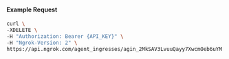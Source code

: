 
#### Example Request
```bash
curl \
-XDELETE \
-H "Authorization: Bearer {API_KEY}" \
-H "Ngrok-Version: 2" \
https://api.ngrok.com/agent_ingresses/agin_2MkSAV3LvuuQayy7XwcmOeb6uYM
